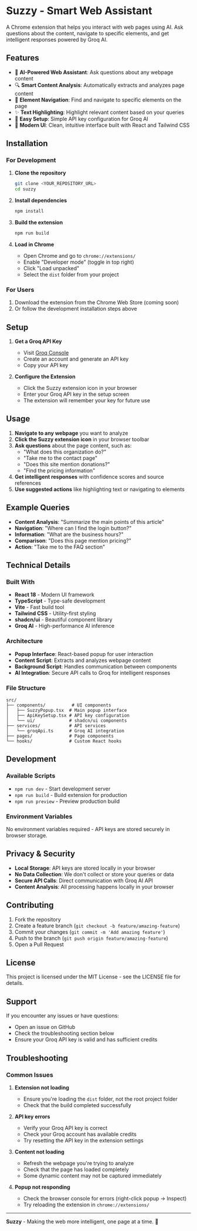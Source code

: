# Suzzy - Smart Web Assistant

A Chrome extension that helps you interact with web pages using AI. Ask questions about the content, navigate to specific elements, and get intelligent responses powered by Groq AI.

## Features

- 🤖 **AI-Powered Web Assistant**: Ask questions about any webpage content
- 🔍 **Smart Content Analysis**: Automatically extracts and analyzes page content
- 🎯 **Element Navigation**: Find and navigate to specific elements on the page
- ✨ **Text Highlighting**: Highlight relevant content based on your queries
- 🔧 **Easy Setup**: Simple API key configuration for Groq AI
- 🎨 **Modern UI**: Clean, intuitive interface built with React and Tailwind CSS

## Installation

### For Development

1. **Clone the repository**

   ```bash
   git clone <YOUR_REPOSITORY_URL>
   cd suzzy
   ```

2. **Install dependencies**

   ```bash
   npm install
   ```

3. **Build the extension**

   ```bash
   npm run build
   ```

4. **Load in Chrome**
   - Open Chrome and go to `chrome://extensions/`
   - Enable "Developer mode" (toggle in top right)
   - Click "Load unpacked"
   - Select the `dist` folder from your project

### For Users

1. Download the extension from the Chrome Web Store (coming soon)
2. Or follow the development installation steps above

## Setup

1. **Get a Groq API Key**

   - Visit [Groq Console](https://console.groq.com/)
   - Create an account and generate an API key
   - Copy your API key

2. **Configure the Extension**
   - Click the Suzzy extension icon in your browser
   - Enter your Groq API key in the setup screen
   - The extension will remember your key for future use

## Usage

1. **Navigate to any webpage** you want to analyze
2. **Click the Suzzy extension icon** in your browser toolbar
3. **Ask questions** about the page content, such as:
   - "What does this organization do?"
   - "Take me to the contact page"
   - "Does this site mention donations?"
   - "Find the pricing information"
4. **Get intelligent responses** with confidence scores and source references
5. **Use suggested actions** like highlighting text or navigating to elements

## Example Queries

- **Content Analysis**: "Summarize the main points of this article"
- **Navigation**: "Where can I find the login button?"
- **Information**: "What are the business hours?"
- **Comparison**: "Does this page mention pricing?"
- **Action**: "Take me to the FAQ section"

## Technical Details

### Built With

- **React 18** - Modern UI framework
- **TypeScript** - Type-safe development
- **Vite** - Fast build tool
- **Tailwind CSS** - Utility-first styling
- **shadcn/ui** - Beautiful component library
- **Groq AI** - High-performance AI inference

### Architecture

- **Popup Interface**: React-based popup for user interaction
- **Content Script**: Extracts and analyzes webpage content
- **Background Script**: Handles communication between components
- **AI Integration**: Secure API calls to Groq for intelligent responses

### File Structure

```
src/
├── components/          # UI components
│   ├── SuzzyPopup.tsx  # Main popup interface
│   ├── ApiKeySetup.tsx # API key configuration
│   └── ui/             # shadcn/ui components
├── services/           # API services
│   └── groqApi.ts      # Groq AI integration
├── pages/              # Page components
└── hooks/              # Custom React hooks
```

## Development

### Available Scripts

- `npm run dev` - Start development server
- `npm run build` - Build extension for production
- `npm run preview` - Preview production build

### Environment Variables

No environment variables required - API keys are stored securely in browser storage.

## Privacy & Security

- **Local Storage**: API keys are stored locally in your browser
- **No Data Collection**: We don't collect or store your queries or data
- **Secure API Calls**: Direct communication with Groq AI API
- **Content Analysis**: All processing happens locally in your browser

## Contributing

1. Fork the repository
2. Create a feature branch (`git checkout -b feature/amazing-feature`)
3. Commit your changes (`git commit -m 'Add amazing feature'`)
4. Push to the branch (`git push origin feature/amazing-feature`)
5. Open a Pull Request

## License

This project is licensed under the MIT License - see the LICENSE file for details.

## Support

If you encounter any issues or have questions:

- Open an issue on GitHub
- Check the troubleshooting section below
- Ensure your Groq API key is valid and has sufficient credits

## Troubleshooting

### Common Issues

1. **Extension not loading**

   - Ensure you're loading the `dist` folder, not the root project folder
   - Check that the build completed successfully

2. **API key errors**

   - Verify your Groq API key is correct
   - Check your Groq account has available credits
   - Try resetting the API key in the extension settings

3. **Content not loading**

   - Refresh the webpage you're trying to analyze
   - Check that the page has loaded completely
   - Some dynamic content may not be captured immediately

4. **Popup not responding**
   - Check the browser console for errors (right-click popup → Inspect)
   - Try reloading the extension in `chrome://extensions/`

---

**Suzzy** - Making the web more intelligent, one page at a time. 🚀
